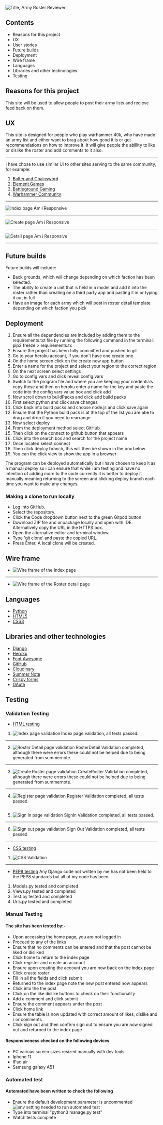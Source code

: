 ![Title, Army Roster Reviewer](static/images/project_title.png)

## Contents

* Reasons for this project
* UX
* User stories
* Future builds
* Deployment
* Wire frame
* Languages
* Libraries and other technologies
* Testing


## Reasons for this project

This site will be used to allow people to post their army lists and recieve feed back on them.

## UX

This site is designed for people who play warhammer 40k, who have made an army list and either want to brag about how good it is or get recommendations on how to improve it. It will give people the abillity to like or dislike the roster and add comments to it also.
***
I have chose to use similar Ui to other sites serving to the same community, for example: 
1. [Bolter and Chainsword](http://www.bolterandchainsword.com/)
2. [Element Games](https://elementgames.co.uk/)
3. [Battleground Gaming](https://battlegroundgaming.co.uk/)
4. [Warhammer Community](https://www.warhammer-community.com/)
***
![Index page Am i Responsive](../rosterReview/static/images/responsive_index.png)
***
![Create page Am i Responsive](../rosterReview/static/images/responsive_create.png)

***
![Detail page Am i Responsive](../rosterReview/static/images/responsive_detail.png)
***

## Future builds

Future builds will include:
* Back grounds, which will change depending on which faction has been selected.
* The ability to create a unit that is held in a model and add it into the roster rather than creating on a third party app and pasting it in or typing it out in full
* Have an image for each army which will post in roster detail template depending on which faction you pick


## Deployment

1. Ensure all the dependencies are included by adding them to the requirements.txt file by running the following command in the terminal: pip3 freeze > requirements.tx
2. Ensure the project has been fully committed and pushed to git 
3. Go to your heroku account, if you don't have one create one
4. On the home screen click on the create new app button
5. Enter a name for the project and select your region to the correct region.
6. On the next screen select settings
7. Go to config vars and click reveal config vars
8. Switch to the program file and where you are keeping your credentials copy these and then on heroku enter a name for the key and paste the code into the config vars value box and click add
9. Now scroll down to buildPacks and click add build packs
10. First select python and click save changes
11. Click back into build packs and choose node.js and click save again
12. Ensure that the Python  build pack is at the top of the list you are abe to drag and drop if you need to rearrange
13. Now select deploy
14. From the deployment method select GitHub
15. Then click on the connect to github button that appears
16. Click into the search box and search for the project name
16. Once located select connect
17. Then click deploy branch, this will then be shown in the box below
18. You can the click view to show the app in a browser

The program can be deployed automatically but i have chosen to keep it as a manual deploy so i can ensure that while i am testing and have no intention of adding more to the code currently it is better to deploy it manually meaning returning to the screen and clicking deploy branch each time you want to make any changes.

### Making a clone to run locally

* Log into GitHub.
* Select the repository.
* Click the Code dropdown button next to the green Gitpod button.
* Download ZIP file and unpackage locally and open with IDE. Alternatively copy the URL in the HTTPS box.
* Open the alternative editor and terminal window.
* Type 'git clone' and paste the copied URL.
* Press Enter. A local clone will be created.

## Wire frame

* ![Wire frame of the Index page](static/images/Wireframe_of_idex_page.png)
***
* ![Wire frame of the Roster detail page](static/images/Wireframe_of_irosterdetailpage.png)

## Languages

* [Python](https://en.wikipedia.org/wiki/Python_(programming_language))
* [HTML5](https://en.wikipedia.org/wiki/HTML5)
* [CSS3](https://en.wikipedia.org/wiki/CSS)

## Libraries and other technologies

* [Django](https://www.djangoproject.com/)
* [Heroku](https://en.wikipedia.org/wiki/Heroku)
* [Font Awesome](https://fontawesome.com/)
* [GitHub](https://github.com/)
* [Cloudinary](https://cloudinary.com/)
* [Summer Note](https://summernote.org/)
* [Crispy forms](https://django-crispy-forms.readthedocs.io/en/latest/)
* [OAuth](https://oauth.net/)

## Testing

### Validation Testing

* [HTML testing](https://validator.w3.org/)
1. ![Index page validation](../rosterReview/static/images/index_html.png) Index page validation, all tests passed.
***
2. ![Roster Detail page validation](../rosterReview/static/images/rosterDetail_validation.png) RosterDetail Validation completed, although there were errors these could not be helped due to being generated from summernote.
***
3. ![Create Roster page validation](../rosterReview/static/images/createRoster_validation.png) CreateRoster Validation completed, although there were errors these could not be helped due to being generated from summernote.
***
4. ![Register page validation](../rosterReview/static/images/signUp_validation.png) Register Validation completed, all tests passed.
***
5. ![Sign In page validation](../rosterReview/static/images/signIn_validation.png) SignIn Validation completed, all tests passed.
***
6. ![Sign out page validation](../rosterReview/static/images/signOutValidation.png) Sign Out Validation completed, all tests passed.
***
* [CSS testing](https://jigsaw.w3.org/css-validator/validator)
1. ![CSS Validation](../rosterReview/static/images/Css_validator.png)
***
* [PEP8 testing](http://pep8online.com/) Any Django code not written by me has not been held to the PEP8 standards but all of my code has been.
1. Models.py tested and completed
2. Views.py tested and completed
3. Test.py tested and completed
4. Urls.py tested and completed

### Manual Testing

#### The site has been tested by:- 
* Upon accessing the home page, you are not logged in
* Proceed to any of the links
* Ensure that no comments can be entered and that the post cannot be liked or disliked
* Click home to return to the index page
* Click register and create an account
* Ensure upon creating the account you are now back on the index page
* Click create roster
* Fill in all the fields and click submit
* Returned to the index page note the new post entered now appears 
* Click into the the post
* Click on the like dislike buttons to check on their functionality
* Add a comment and click submit
* Ensure the comment appears under the post
* Click home link
* Ensure the table is now updated with correct amount of likes, dislike and / or comments
* Click sign out and then confirm sign out to ensure you are now signed out and returned to the index page

#### Responsiveness checked on the following devices
* PC various screen sizes resized manually with dev tools
* Iphone 11
* IPad air
* Samsung galaxy A51

### Automated test

#### Automated have been written to check the following
* Ensure the default development parameter is uncommented
![env setting needed to run automated test](../rosterReview/static/images/env.png)
* Type into terminal "python3 manage.py test"
* Watch tests complete

